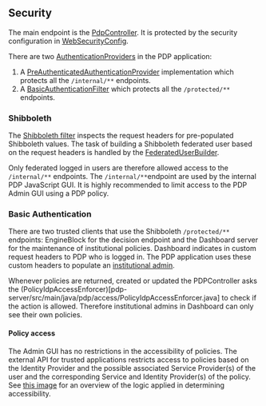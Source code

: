 ## Security

The main endpoint is the [PdpController](pdp-server/src/main/java/pdp/web/PdpController.java). It is protected
by the security configuration in [WebSecurityConfig](pdp-server/src/main/java/pdp/WebSecurityConfig.java).

There are two [AuthenticationProviders](http://docs.spring.io/spring-security/site/docs/current/reference/html/jc.html#jc-authentication-authenticationprovider) in
the PDP application:

1. A [PreAuthenticatedAuthenticationProvider](http://docs.spring.io/spring-security/site/docs/current/reference/html/preauth.html#preauth)
implementation which protects all the ```/internal/**``` endpoints.
2. A [BasicAuthenticationFilter](pdp-server/src/main/java/pdp/access/BasicAuthenticationProvider.java) which protects all the
`/protected/**` endpoints.

### Shibboleth
The [Shibboleth filter](pdp-server/src/main/java/pdp/shibboleth/ShibbolethPreAuthenticatedProcessingFilter.java) inspects
the request headers for pre-populated Shibboleth values. The task of building a Shibboleth federated user based on the
request headers is handled by the [FederatedUserBuilder](https://github.com/OpenConext/OpenConext-pdp/blob/master/pdp-server/src/main/java/pdp/access/FederatedUserBuilder.java#L63).

Only federated logged in users are therefore allowed access to the ```/internal/**``` endpoints. The ```/internal/**```endpoint
are used by the internal PDP JavaScript GUI. It is highly recommended to limit access to the PDP Admin GUI using a PDP policy.

### Basic Authentication
There are two trusted clients that use the Shibboleth `/protected/**` endpoints: EngineBlock for the decision endpoint
and the Dashboard server for the maintenance of institutional policies. Dashboard indicates in custom request headers
to PDP who is logged in. The PDP application uses these custom headers to populate an [institutional admin](https://github.com/OpenConext/OpenConext-pdp/blob/master/pdp-server/src/main/java/pdp/access/FederatedUserBuilder.java#L44).

Whenever policies are returned, created or updated the PDPController asks the (PolicyIdpAccessEnforcer)[pdp-server/src/main/java/pdp/access/PolicyIdpAccessEnforcer.java]
to check if the action is allowed. Therefore institutional admins in Dashboard can only see their own policies.

#### Policy access

The Admin GUI has no restrictions in the accessibility of policies. The external API for trusted applications restricts
access to policies based on the Identity Provider and the possible associated Service Provider(s) of the user and the
corresponding Service and Identity Provider(s) of the policy. See
[this image](https://raw.githubusercontent.com/OpenConext/OpenConext-pdp/master/pdp-gui/src/images/PdP_policies_access.001.jpeg)
for an overview of the logic applied in determining accessibility.




